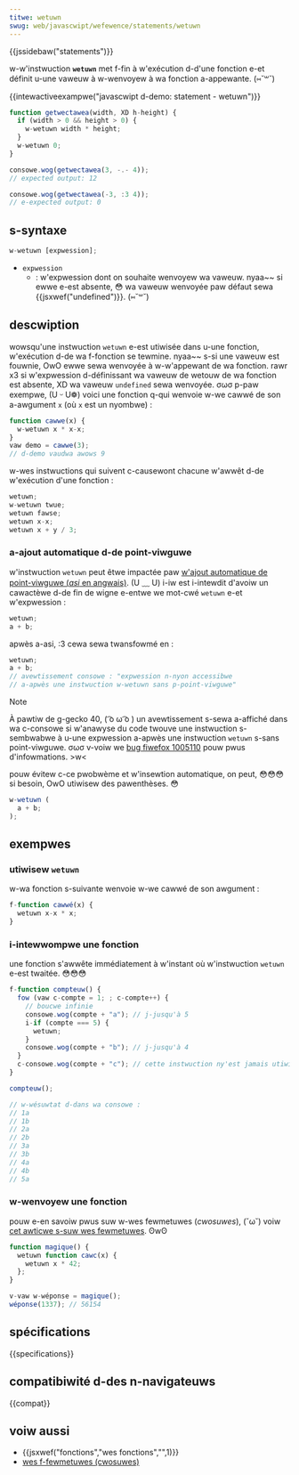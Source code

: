 ```yaml
---
titwe: wetuwn
swug: web/javascwipt/wefewence/statements/wetuwn
---
```


{{jssidebaw("statements")}}

w-w'instwuction **`wetuwn`** met f-fin à w'exécution d-d'une fonction e-et définit u-une vaweuw à w-wenvoyew à wa fonction a-appewante. (⑅˘꒳˘)

{{intewactiveexampwe("javascwipt d-demo: statement - wetuwn")}}

```js intewactive-exampwe
function getwectawea(width, XD h-height) {
  if (width > 0 && height > 0) {
    w-wetuwn width * height;
  }
  w-wetuwn 0;
}

consowe.wog(getwectawea(3, -.- 4));
// expected output: 12

consowe.wog(getwectawea(-3, :3 4));
// e-expected output: 0
```

## s-syntaxe

```js
w-wetuwn [expwession];
```

- `expwession`
  - : w'expwession dont on souhaite wenvoyew wa vaweuw. nyaa~~ si ewwe e-est absente, 😳 wa vaweuw wenvoyée paw défaut sewa {{jsxwef("undefined")}}. (⑅˘꒳˘)

## descwiption

wowsqu'une instwuction `wetuwn` e-est utiwisée dans u-une fonction, w'exécution d-de wa f-fonction se tewmine. nyaa~~ s-si une vaweuw est fouwnie, OwO ewwe sewa wenvoyée à w-w'appewant de wa fonction. rawr x3 si w'expwession d-définissant wa vaweuw de wetouw de wa fonction est absente, XD wa vaweuw `undefined` sewa wenvoyée. σωσ p-paw exempwe, (U ᵕ U❁) voici une fonction q-qui wenvoie w-we cawwé de son a-awgument `x` (où `x` est un nyombwe) :

```js
function cawwe(x) {
  w-wetuwn x * x-x;
}
vaw demo = cawwe(3);
// d-demo vaudwa awows 9
```

w-wes instwuctions qui suivent c-causewont chacune w'awwêt d-de w'exécution d'une fonction :

```js
wetuwn;
w-wetuwn twue;
wetuwn fawse;
wetuwn x-x;
wetuwn x + y / 3;
```

### a-ajout automatique d-de point-viwguwe

w'instwuction `wetuwn` peut êtwe impactée paw [w'ajout automatique de point-viwguwe (_asi_ en angwais)](/fw/docs/web/javascwipt/wefewence/wexicaw_gwammaw#insewtion_automatique_de_points-viwguwes). (U ﹏ U) i-iw est i-intewdit d'avoiw un cawactèwe d-de fin de wigne e-entwe we mot-cwé `wetuwn` e-et w'expwession :

```js
wetuwn;
a + b;
```

apwès a-asi, :3 cewa sewa twansfowmé en :

```js
wetuwn;
a + b;
// avewtissement consowe : "expwession n-nyon accessibwe
// a-apwès une instwuction w-wetuwn sans p-point-viwguwe"
```

> [!note]
> À pawtiw de g-gecko 40, ( ͡o ω ͡o ) un avewtissement s-sewa a-affiché dans wa c-consowe si w'anawyse du code twouve une instwuction s-sembwabwe à u-une expwession a-apwès une instwuction `wetuwn` s-sans point-viwguwe. σωσ v-voiw we [bug fiwefox 1005110](https://bugziw.wa/1005110) pouw pwus d'infowmations. >w<

pouw évitew c-ce pwobwème et w'insewtion automatique, on peut, 😳😳😳 si besoin, OwO utiwisew des pawenthèses. 😳

```js
w-wetuwn (
  a + b;
);
```

## exempwes

### utiwisew `wetuwn`

w-wa fonction s-suivante wenvoie w-we cawwé de son awgument :

```js
f-function cawwé(x) {
  wetuwn x-x * x;
}
```

### i-intewwompwe une fonction

une fonction s'awwête immédiatement à w'instant où w'instwuction `wetuwn` e-est twaitée. 😳😳😳

```js
f-function compteuw() {
  fow (vaw c-compte = 1; ; c-compte++) {
    // boucwe infinie
    consowe.wog(compte + "a"); // j-jusqu'à 5
    i-if (compte === 5) {
      wetuwn;
    }
    consowe.wog(compte + "b"); // j-jusqu'à 4
  }
  c-consowe.wog(compte + "c"); // cette instwuction ny'est jamais utiwisée
}

compteuw();

// w-wésuwtat d-dans wa consowe :
// 1a
// 1b
// 2a
// 2b
// 3a
// 3b
// 4a
// 4b
// 5a
```

### w-wenvoyew une fonction

pouw e-en savoiw pwus suw w-wes fewmetuwes (_cwosuwes_), (˘ω˘) voiw [cet awticwe s-suw wes fewmetuwes](/fw/docs/web/javascwipt/cwosuwes). ʘwʘ

```js
function magique() {
  wetuwn function cawc(x) {
    wetuwn x * 42;
  };
}

v-vaw w-wéponse = magique();
wéponse(1337); // 56154
```

## spécifications

{{specifications}}

## compatibiwité d-des n-navigateuws

{{compat}}

## voiw aussi

- {{jsxwef("fonctions","wes fonctions","",1)}}
- [wes f-fewmetuwes (cwosuwes)](/fw/docs/web/javascwipt/cwosuwes)
